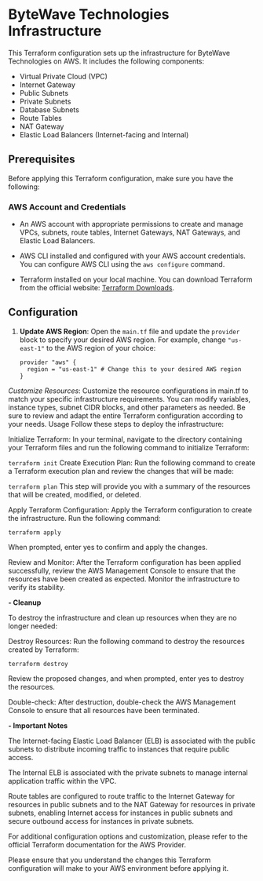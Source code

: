 # ByteWave Technologies Infrastructure

This Terraform configuration sets up the infrastructure for ByteWave Technologies on AWS. It includes the following components:

- Virtual Private Cloud (VPC)
- Internet Gateway
- Public Subnets
- Private Subnets
- Database Subnets
- Route Tables
- NAT Gateway
- Elastic Load Balancers (Internet-facing and Internal)

## Prerequisites

Before applying this Terraform configuration, make sure you have the following:

### AWS Account and Credentials

- An AWS account with appropriate permissions to create and manage VPCs, subnets, route tables, Internet Gateways, NAT Gateways, and Elastic Load Balancers.

- AWS CLI installed and configured with your AWS account credentials. You can configure AWS CLI using the `aws configure` command.

- Terraform installed on your local machine. You can download Terraform from the official website: [Terraform Downloads](https://www.terraform.io/downloads.html).

## Configuration

1. **Update AWS Region**: Open the `main.tf` file and update the `provider` block to specify your desired AWS region. For example, change `"us-east-1"` to the AWS region of your choice:

   ```hcl
   provider "aws" {
     region = "us-east-1" # Change this to your desired AWS region
   }

*Customize Resources*: Customize the resource configurations in main.tf to match your specific infrastructure requirements. You can modify variables, instance types, subnet CIDR blocks, and other parameters as needed. Be sure to review and adapt the entire Terraform configuration according to your needs.
Usage
Follow these steps to deploy the infrastructure:

Initialize Terraform: In your terminal, navigate to the directory containing your Terraform files and run the following command to initialize Terraform:

`terraform init`
Create Execution Plan: Run the following command to create a Terraform execution plan and review the changes that will be made:

`terraform plan`
This step will provide you with a summary of the resources that will be created, modified, or deleted.

Apply Terraform Configuration: Apply the Terraform configuration to create the infrastructure. Run the following command:

`terraform apply`

When prompted, enter yes to confirm and apply the changes.

Review and Monitor: After the Terraform configuration has been applied successfully, review the AWS Management Console to ensure that the resources have been created as expected. Monitor the infrastructure to verify its stability.

 **- Cleanup**

To destroy the infrastructure and clean up resources when they are no longer needed:

Destroy Resources: Run the following command to destroy the resources created by Terraform:

`terraform destroy`

Review the proposed changes, and when prompted, enter yes to destroy the resources.

Double-check: After destruction, double-check the AWS Management Console to ensure that all resources have been terminated.

**- Important Notes**

The Internet-facing Elastic Load Balancer (ELB) is associated with the public subnets to distribute incoming traffic to instances that require public access.

The Internal ELB is associated with the private subnets to manage internal application traffic within the VPC.

Route tables are configured to route traffic to the Internet Gateway for resources in public subnets and to the NAT Gateway for resources in private subnets, enabling Internet access for instances in public subnets and secure outbound access for instances in private subnets.

For additional configuration options and customization, please refer to the official Terraform documentation for the AWS Provider.

Please ensure that you understand the changes this Terraform configuration will make to your AWS environment before applying it.
